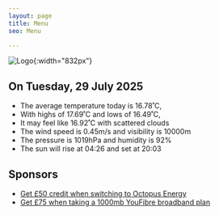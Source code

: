```yaml
---
layout: page
title: Menu
seo: Menu

---
```


![Logo](/images/logo.jpg){:width="832px"}

<!-- weather_marker starts -->
## On Tuesday, 29 July 2025

- The average temperature today is 16.78˚C,
- With highs of 17.69˚C and lows of 16.49˚C,
- It may feel like 16.92˚C with scattered clouds
- The wind speed is 0.45m/s and visibility is 10000m
- The pressure is 1019hPa and humidity is 92%
- The sun will rise at 04:26 and set at 20:03

<!-- weather_marker ends -->

## Sponsors

- [Get £50 credit when switching to Octopus Energy](https://bit.ly/3oD1nnS)
- [Get £75 when taking a 1000mb YouFibre broadband plan](https://aklam.io/91zWhU?)
